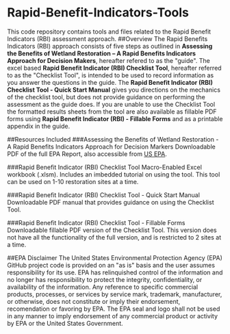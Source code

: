 # Rapid-Benefit-Indicators-Tools
This code repository contains tools and files related to the Rapid Benefit Indicators (RBI) assessment approach.
##Overview
The Rapid Benefits Indicators (RBI) approach consists of five steps as outlined in **Assessing the Benefits of Wetland Restoration – A Rapid Benefits Indicators Approach for Decision Makers**, hereafter refered to as the "guide". The excel based **Rapid Benefit Indicator (RBI) Checklist Tool**, hereafter referred to as the "Checklist Tool", is intended to be used to record information as you answer the questions in the guide. The **Rapid Benefit Indicator (RBI) Checklist Tool - Quick Start Manual** gives you directions on the mechanics of the checklist tool, but does not provide guidance on performing the assessment as the guide does. If you are unable to use the Checklist Tool the formatted results sheets from the tool are also available as fillable PDF forms using **Rapid Benefit Indicator (RBI) - Fillable Forms** and as a printable appendix in the guide.

##Resources Included
###Assessing the Benefits of Wetland Restoration - A Rapid Benefits Indicators Approach for Decision Markers
Downloadable PDF of the full EPA Report, also accessible from [US EPA](https://cfpub.epa.gov/si/si_public_record_report.cfm?dirEntryId=325010 "EPA Science Inventory").

###Rapid Benefit Indicator (RBI) Checklist Tool
Macro-Enabled Excel workbook (.xlsm). Includes an imbedded tutorial on using the tool. This tool can be used on 1-10 restoration sites at a time.

###Rapid Benefit Indicator (RBI) Checklist Tool - Quick Start Manual
Downloadable PDF manual that provides guidance on using the Checklist Tool.

###Rapid Benefit Indicator (RBI) Checklist Tool - Fillable Forms
Downloadable fillable PDF version of the Checklist Tool. This version does not have all the functionality of the full version, and is restricted to 2 sites at a time.

##EPA Disclaimer
The United States Environmental Protection Agency (EPA) GitHub project code is provided on an "as is" basis and the user assumes responsibility for its use. EPA has relinquished control of the information and no longer has responsibility to protect the integrity, confidentiality, or availability of the information. Any reference to specific commercial products, processes, or services by service mark, trademark, manufacturer, or otherwise, does not constitute or imply their endorsement, recomendation or favoring by EPA. The EPA seal and logo shall not be used in any manner to imply endorsement of any commercial product or activity by EPA or the United States Government.
